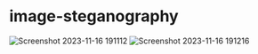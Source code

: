 # image-steganography
![Screenshot 2023-11-16 191112](https://github.com/Abinaya672/image-steganography/assets/91884406/d08b2bcb-6b7f-4bcc-ad84-9afe0946c54b)
![Screenshot 2023-11-16 191216](https://github.com/Abinaya672/image-steganography/assets/91884406/45f6d3de-6667-49d4-873f-138ef0ed160e)
